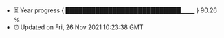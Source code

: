 - ⏳ Year progress { ███████████████████████████▁▁▁ } 90.26 %
- ⏰ Updated on Fri, 26 Nov 2021 10:23:38 GMT

